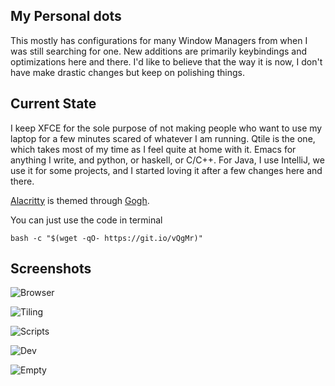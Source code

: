 ## My Personal dots

This mostly has configurations for many Window Managers from when
I was still searching for one. New additions are primarily
keybindings and optimizations here and there. I'd like to believe that the way it is now,
I don't have make drastic changes but keep on polishing things.

## Current State

I keep XFCE for the sole purpose of not making people who want to use my laptop
for a few minutes scared of whatever I am running.
Qtile is the one, which takes most of my time as I feel quite at home with it.
Emacs for anything I write, and python, or haskell, or C/C++.
For Java, I use IntelliJ, we use it for some projects, and I started loving it
after a few changes here and there.


[Alacritty](https://github.com/alacritty/alacritty) is themed through [Gogh](https://github.com/Mayccoll/Gogh).

You can just use the code in terminal

`bash -c "$(wget -qO- https://git.io/vQgMr)"`



## Screenshots

![Browser](https://imgur.com/aqbOPEC "Vivaldi")

![Tiling](https://imgur.com/mKXtC9S "Zathura (scripts/books) + emacs (notes)")

![Scripts](https://imgur.com/TO4sRVY "Old image of how I normally use emacd + zathura")

![Dev](https://imgur.com/s9jS7JG "IntelliJ")

![Empty](https://imgur.com/ikq0VEJ "Empty Screen")
